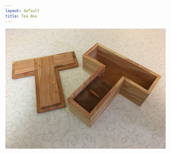 ```yaml
---
layout: default
title: Tea Box
---
```


<img src="\pics\T_ Tea Box\IMG_0313.JPG" class="img-responsive" />
